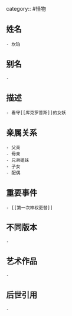 category:: #怪物
## 姓名
	- 坎珀
## 别名
	-
## 描述
	- 看守[[库克罗普斯]]的女妖
## 亲属关系
	- 父亲
	- 母亲
	- 兄弟姐妹
	- 子女
	- 配偶
## 重要事件
	- [[第一次神权更替]]
## 不同版本
	-
## 艺术作品
	-
## 后世引用
	-
